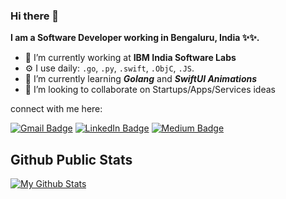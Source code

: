 ### Hi there 👋

<b>I am a **Software Developer** working in Bengaluru, India ✨✨.</b>

- 🔭 I’m currently working at **IBM India Software Labs** 
- ⚙️ I use daily: `.go`, `.py`, `.swift`, `.ObjC`, `.JS`.
- 🌱 I’m currently learning <i>**Golang**</i> and <i>**SwiftUI Animations**</i> 
- 👯 I’m looking to collaborate on Startups/Apps/Services ideas

connect with me here:

[![Gmail Badge](https://img.shields.io/badge/-Gmail-red?style=flat&logo=Gmail&logoColor=white)](mailto:ananthanmymail@gmail.com "Connect via Email")
[![LinkedIn Badge](https://img.shields.io/badge/-LinkedIn-blue?style=flat&logo=Linkedin&logoColor=white)](https://www.linkedin.com/in/anantha-kg/ "Connect on LinkedIn")
[![Medium Badge](https://img.shields.io/badge/-Medium-brightgreen?style=flat&logo=Medium&logoColor=white)](https://medium.com/anantha-krishnan-k-g/ "Connect on Medium")


## Github Public Stats

[![My Github Stats](https://github-readme-stats.vercel.app/api?username=ananthakrish&show_icons=true&title_color=fff&icon_color=79ff97&text_color=9f9f9f&bg_color=151515)](https://github.com/AnanthaKrish)

